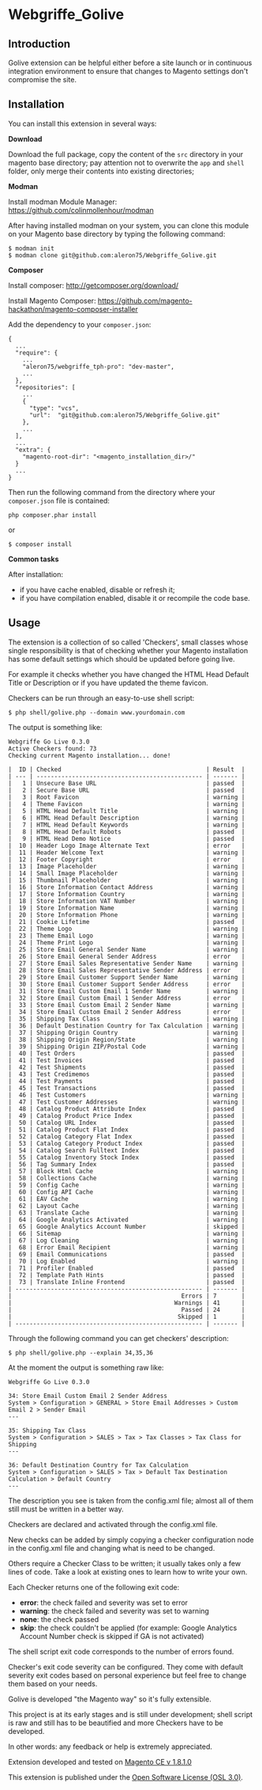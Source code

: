 Webgriffe_Golive
================

Introduction
------------

Golive extension can be helpful either before a site launch or in continuous
integration environment to ensure that changes to Magento settings don't
compromise the site.

Installation
------------

You can install this extension in several ways:

**Download**

Download the full package, copy the content of the ```src``` directory
in your magento base directory; pay attention not to overwrite
the ```app``` and  ```shell``` folder, only merge their contents into existing
directories;

**Modman**

Install modman Module Manager: https://github.com/colinmollenhour/modman

After having installed modman on your system, you can clone this module on your
Magento base directory by typing the following command:

```
$ modman init
$ modman clone git@github.com:aleron75/Webgriffe_Golive.git
```

**Composer**

Install composer: http://getcomposer.org/download/

Install Magento Composer: https://github.com/magento-hackathon/magento-composer-installer

Add the dependency to your ```composer.json```:

```
{
  ...
  "require": {
    ...
    "aleron75/webgriffe_tph-pro": "dev-master",
    ...
  },
  "repositories": [
    ...
    {
      "type": "vcs",
      "url":  "git@github.com:aleron75/Webgriffe_Golive.git"
    },
    ...
  ],
  ...
  "extra": {
    "magento-root-dir": "<magento_installation_dir>/"
  }
  ...
}
```

Then run the following command from the directory where your ```composer.json```
file is contained:

```
php composer.phar install
```

or

```
$ composer install
```

**Common tasks**

After installation:

* if you have cache enabled, disable or refresh it;
* if you have compilation enabled, disable it or recompile the code base.

Usage
------------

The extension is a collection of so called 'Checkers', small classes whose
single responsibility is that of checking whether your Magento installation
has some default settings which should be updated before going live.

For example it checks whether you have changed the HTML Head Default Title or
Description or if you have updated the theme favicon.

Checkers can be run through an easy-to-use shell script:

```
$ php shell/golive.php --domain www.yourdomain.com
```

The output is something like:

```
Webgriffe Go Live 0.3.0
Active Checkers found: 73
Checking current Magento installation... done!

|  ID | Checked                                         | Result  |
| --- | ----------------------------------------------- | ------- |
|   1 | Unsecure Base URL                               | passed  |
|   2 | Secure Base URL                                 | passed  |
|   3 | Root Favicon                                    | warning |
|   4 | Theme Favicon                                   | warning |
|   5 | HTML Head Default Title                         | warning |
|   6 | HTML Head Default Description                   | warning |
|   7 | HTML Head Default Keywords                      | warning |
|   8 | HTML Head Default Robots                        | passed  |
|   9 | HTML Head Demo Notice                           | passed  |
|  10 | Header Logo Image Alternate Text                | error   |
|  11 | Header Welcome Text                             | warning |
|  12 | Footer Copyright                                | error   |
|  13 | Image Placeholder                               | warning |
|  14 | Small Image Placeholder                         | warning |
|  15 | Thumbnail Placeholder                           | warning |
|  16 | Store Information Contact Address               | warning |
|  17 | Store Information Country                       | warning |
|  18 | Store Information VAT Number                    | warning |
|  19 | Store Information Name                          | warning |
|  20 | Store Information Phone                         | warning |
|  21 | Cookie Lifetime                                 | passed  |
|  22 | Theme Logo                                      | warning |
|  23 | Theme Email Logo                                | warning |
|  24 | Theme Print Logo                                | warning |
|  25 | Store Email General Sender Name                 | warning |
|  26 | Store Email General Sender Address              | error   |
|  27 | Store Email Sales Representative Sender Name    | warning |
|  28 | Store Email Sales Representative Sender Address | error   |
|  29 | Store Email Customer Support Sender Name        | warning |
|  30 | Store Email Customer Support Sender Address     | error   |
|  31 | Store Email Custom Email 1 Sender Name          | warning |
|  32 | Store Email Custom Email 1 Sender Address       | error   |
|  33 | Store Email Custom Email 2 Sender Name          | warning |
|  34 | Store Email Custom Email 2 Sender Address       | error   |
|  35 | Shipping Tax Class                              | warning |
|  36 | Default Destination Country for Tax Calculation | warning |
|  37 | Shipping Origin Country                         | warning |
|  38 | Shipping Origin Region/State                    | warning |
|  39 | Shipping Origin ZIP/Postal Code                 | warning |
|  40 | Test Orders                                     | passed  |
|  41 | Test Invoices                                   | passed  |
|  42 | Test Shipments                                  | passed  |
|  43 | Test Credimemos                                 | passed  |
|  44 | Test Payments                                   | passed  |
|  45 | Test Transactions                               | passed  |
|  46 | Test Customers                                  | warning |
|  47 | Test Customer Addresses                         | warning |
|  48 | Catalog Product Attribute Index                 | passed  |
|  49 | Catalog Product Price Index                     | passed  |
|  50 | Catalog URL Index                               | passed  |
|  51 | Catalog Product Flat Index                      | passed  |
|  52 | Catalog Category Flat Index                     | passed  |
|  53 | Catalog Category Product Index                  | passed  |
|  54 | Catalog Search Fulltext Index                   | passed  |
|  55 | Catalog Inventory Stock Index                   | passed  |
|  56 | Tag Summary Index                               | passed  |
|  57 | Block Html Cache                                | warning |
|  58 | Collections Cache                               | warning |
|  59 | Config Cache                                    | warning |
|  60 | Config API Cache                                | warning |
|  61 | EAV Cache                                       | warning |
|  62 | Layout Cache                                    | warning |
|  63 | Translate Cache                                 | warning |
|  64 | Google Analytics Activated                      | warning |
|  65 | Google Analytics Account Number                 | skipped |
|  66 | Sitemap                                         | warning |
|  67 | Log Cleaning                                    | warning |
|  68 | Error Email Recipient                           | warning |
|  69 | Email Communications                            | passed  |
|  70 | Log Enabled                                     | warning |
|  71 | Profiler Enabled                                | passed  |
|  72 | Template Path Hints                             | passed  |
|  73 | Translate Inline Frontend                       | passed  |
| ----------------------------------------------------- | ------- |
|                                                Errors | 7       |
|                                              Warnings | 41      |
|                                                Passed | 24      |
|                                               Skipped | 1       |
| ----------------------------------------------------- | ------- |
```

Through the following command you can get checkers' description:

```
$ php shell/golive.php --explain 34,35,36
```

At the moment the output is something raw like:

```
Webgriffe Go Live 0.3.0

34: Store Email Custom Email 2 Sender Address
System > Configuration > GENERAL > Store Email Addresses > Custom Email 2 > Sender Email
---

35: Shipping Tax Class
System > Configuration > SALES > Tax > Tax Classes > Tax Class for Shipping
---

36: Default Destination Country for Tax Calculation
System > Configuration > SALES > Tax > Default Tax Destination Calculation > Default Country
---
```

The description you see is taken from the config.xml file; almost
all of them still must be written in a better way.

Checkers are declared and activated through the config.xml file.

New checks can be added by simply copying a checker configuration node in the
config.xml file and changing what is need to be changed.

Others require a Checker Class to be written; it usually takes only a few lines
of code. Take a look at existing ones to learn how to write your own.

Each Checker returns one of the following exit code:

* __error__: the check failed and severity was set to error
* __warning__: the check failed and severity was set to warning
* __none__: the check passed
* __skip__: the check couldn't be applied (for example: Google Analytics Account Number check is skipped if GA is not activated)

The shell script exit code corresponds to the number of errors found.

Checker's exit code severity can be configured. They come with default severity
exit codes based on personal experience but feel free to change them based on
your needs.

Golive is developed "the Magento way" so it's fully extensible.

This project is at its early stages and is still under development; shell script
is raw and still has to be beautified and more Checkers have to be developed.

In other words: any feedback or help is extremely appreciated.

Extension developed and tested on [Magento CE v 1.8.1.0](http://www.magentocommerce.com/download)

This extension is published under the [Open Software License (OSL 3.0)](http://opensource.org/licenses/OSL-3.0).